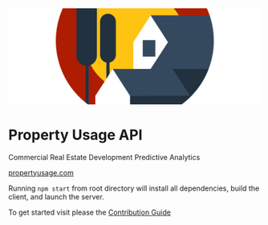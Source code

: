 ## ![Our Logo](./assets/cover_header.png)
# Property Usage API

Commercial Real Estate Development Predictive Analytics


[propertyusage.com](http://propertyusage.com)

Running ```npm start``` from root directory will install all dependencies, build the client, and launch the server.

To get started visit please the [Contribution Guide](./docs/CONTRIBUTING.md)
